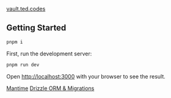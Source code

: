 [vault.ted.codes](https://vault.ted.codes)

## Getting Started

```bash
pnpm i
```

First, run the development server:

```bash
pnpm run dev
```

Open [http://localhost:3000](http://localhost:3000) with your browser to see the result.

[Mantime](https://mantine.dev/getting-started/)
[Drizzle ORM & Migrations](https://orm.drizzle.team/learn/tutorials/drizzle-with-supabase)
